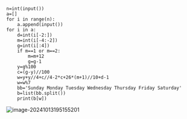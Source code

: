 ```
n=int(input())
a=[]
for i in range(n):
    a.append(input())
for i in a:
    d=int(i[-2:])
    m=int(i[-4:-2])
    g=int(i[:4])
    if m==1 or m==2:
        m=m+12
        g=g-1
    y=g%100
    c=(g-y)//100
    w=y+y//4+c//4-2*c+26*(m+1)//10+d-1
    w=w%7
    bb='Sunday Monday Tuesday Wednesday Thursday Friday Saturday'
    b=list(bb.split())
    print(b[w])
```

![image-20241013195155201](C:\Users\huawei\AppData\Roaming\Typora\typora-user-images\image-20241013195155201.png)